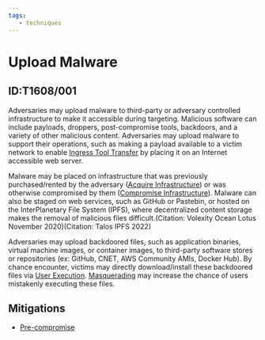 ```yaml
---
tags:
   - techniques
---
```

# Upload Malware
## ID:T1608/001
Adversaries may upload malware to third-party or adversary controlled infrastructure to make it accessible during targeting. Malicious software can include payloads, droppers, post-compromise tools, backdoors, and a variety of other malicious content. Adversaries may upload malware to support their operations, such as making a payload available to a victim network to enable [Ingress Tool Transfer](/mitre/techniques/T1105) by placing it on an Internet accessible web server.

Malware may be placed on infrastructure that was previously purchased/rented by the adversary ([Acquire Infrastructure](/mitre/techniques/T1583)) or was otherwise compromised by them ([Compromise Infrastructure](/mitre/techniques/T1584)). Malware can also be staged on web services, such as GitHub or Pastebin, or hosted on the InterPlanetary File System (IPFS), where decentralized content storage makes the removal of malicious files difficult.(Citation: Volexity Ocean Lotus November 2020)(Citation: Talos IPFS 2022)

Adversaries may upload backdoored files, such as application binaries, virtual machine images, or container images, to third-party software stores or repositories (ex: GitHub, CNET, AWS Community AMIs, Docker Hub). By chance encounter, victims may directly download/install these backdoored files via [User Execution](/mitre/techniques/T1204). [Masquerading](/mitre/techniques/T1036) may increase the chance of users mistakenly executing these files.
## Mitigations
* [Pre-compromise](/mitre/mitigations/M1056)
